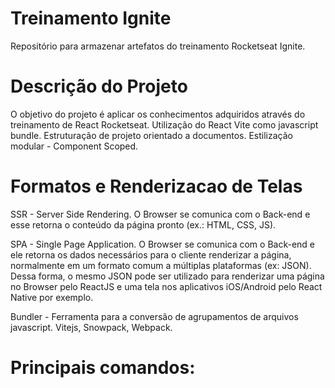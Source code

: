 # Treinamento Ignite

Repositório para armazenar artefatos do treinamento Rocketseat Ignite.

# Descrição do Projeto
O objetivo do projeto é aplicar os conhecimentos adquiridos através do treinamento de React Rocketseat.
Utilização do React Vite como javascript bundle.
Estruturação de projeto orientado a documentos.
Estilização modular - Component Scoped.

# Formatos e Renderizacao de Telas

SSR - Server Side Rendering. O Browser se comunica com o Back-end e esse retorna o conteúdo da página pronto (ex.: HTML, CSS, JS).

SPA - Single Page Application. O Browser se comunica com o Back-end e ele retorna os dados necessários para o cliente renderizar a página, normalmente em um formato comum a múltiplas plataformas (ex: JSON). Dessa forma, o mesmo JSON pode ser utilizado para renderizar uma página no Browser pelo ReactJS e uma tela nos aplicativos iOS/Android pelo React Native por exemplo.

Bundler - Ferramenta para a conversão de agrupamentos de arquivos javascript. Vitejs, Snowpack, Webpack.

# Principais comandos:

